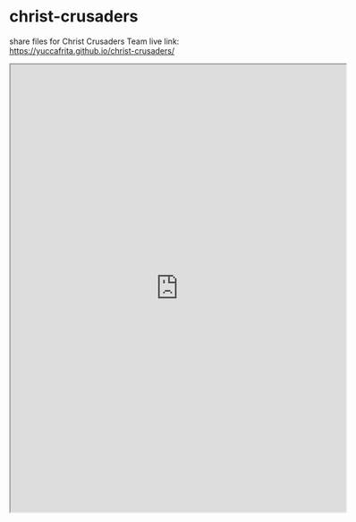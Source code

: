 # christ-crusaders
share files for Christ Crusaders Team
live link: https://yuccafrita.github.io/christ-crusaders/

<iframe src="https://docs.google.com/document/d/1HJ_jXMIcH-Nz_OAuRt72DzJyAU4_nwUCpsaAa3Ts2aw/pub?embedded=true"height="800" width="600"></iframe>

